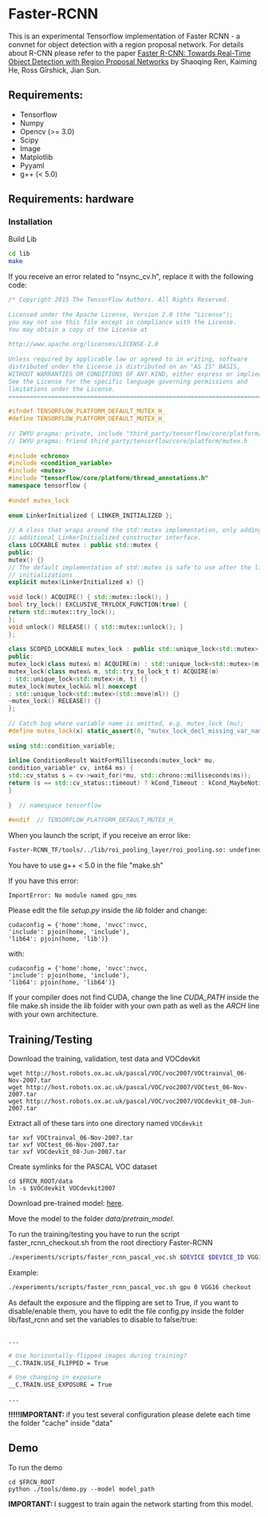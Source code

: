 # Faster-RCNN

This is an experimental Tensorflow implementation of Faster RCNN - a convnet for object detection with a region proposal network.
For details about R-CNN please refer to the paper [Faster R-CNN: Towards Real-Time Object Detection with Region Proposal Networks](http://arxiv.org/pdf/1506.01497v3.pdf) by Shaoqing Ren, Kaiming He, Ross Girshick, Jian Sun.


## Requirements:

* Tensorflow
* Numpy
* Opencv (>= 3.0)
* Scipy
* Image
* Matplotlib
* Pyyaml
* g++ (< 5.0)

## Requirements: hardware

### Installation

Build Lib
```bash
cd lib
make
```

If you receive an error related to "nsync_cv.h", replace it with the following code:

```c++
/* Copyright 2015 The TensorFlow Authors. All Rights Reserved.
  
Licensed under the Apache License, Version 2.0 (the "License");
you may not use this file except in compliance with the License.
You may obtain a copy of the License at
  
http://www.apache.org/licenses/LICENSE-2.0
  
Unless required by applicable law or agreed to in writing, software
distributed under the License is distributed on an "AS IS" BASIS,
WITHOUT WARRANTIES OR CONDITIONS OF ANY KIND, either express or implied.
See the License for the specific language governing permissions and
limitations under the License.
==============================================================================*/
  
#ifndef TENSORFLOW_PLATFORM_DEFAULT_MUTEX_H_
#define TENSORFLOW_PLATFORM_DEFAULT_MUTEX_H_
  
// IWYU pragma: private, include "third_party/tensorflow/core/platform/mutex.h"
// IWYU pragma: friend third_party/tensorflow/core/platform/mutex.h
  
#include <chrono>
#include <condition_variable>
#include <mutex>
#include "tensorflow/core/platform/thread_annotations.h"
namespace tensorflow {
  
#undef mutex_lock
  
enum LinkerInitialized { LINKER_INITIALIZED };
  
// A class that wraps around the std::mutex implementation, only adding an
// additional LinkerInitialized constructor interface.
class LOCKABLE mutex : public std::mutex {
public:
mutex() {}
// The default implementation of std::mutex is safe to use after the linker
// initializations
explicit mutex(LinkerInitialized x) {}
  
void lock() ACQUIRE() { std::mutex::lock(); }
bool try_lock() EXCLUSIVE_TRYLOCK_FUNCTION(true) {
return std::mutex::try_lock();
};
void unlock() RELEASE() { std::mutex::unlock(); }
};
  
class SCOPED_LOCKABLE mutex_lock : public std::unique_lock<std::mutex> {
public:
mutex_lock(class mutex& m) ACQUIRE(m) : std::unique_lock<std::mutex>(m) {}
mutex_lock(class mutex& m, std::try_to_lock_t t) ACQUIRE(m)
: std::unique_lock<std::mutex>(m, t) {}
mutex_lock(mutex_lock&& ml) noexcept
: std::unique_lock<std::mutex>(std::move(ml)) {}
~mutex_lock() RELEASE() {}
};
  
// Catch bug where variable name is omitted, e.g. mutex_lock (mu);
#define mutex_lock(x) static_assert(0, "mutex_lock_decl_missing_var_name");
  
using std::condition_variable;
  
inline ConditionResult WaitForMilliseconds(mutex_lock* mu,
condition_variable* cv, int64 ms) {
std::cv_status s = cv->wait_for(*mu, std::chrono::milliseconds(ms));
return (s == std::cv_status::timeout) ? kCond_Timeout : kCond_MaybeNotified;
}
  
}  // namespace tensorflow
  
#endif  // TENSORFLOW_PLATFORM_DEFAULT_MUTEX_H_
```

When you launch the script, if you receive an error like:
```bash
Faster-RCNN_TF/tools/../lib/roi_pooling_layer/roi_pooling.so: undefined symbol: _Z22ROIPoolBackwardLaucherPKffiiiiiiiS0_PfPKiRKN5Eigen9GpuDeviceE
```

You have to use g++ < 5.0 in the file "make.sh"

If you have this error:
```Shell
ImportError: No module named gpu_nms
```
Please edit the file <i>setup.py</i> inside the <i>lib</i> folder and change:
```Shell
cudaconfig = {'home':home, 'nvcc':nvcc,
'include': pjoin(home, 'include'),
'lib64': pjoin(home, 'lib')}
```
with:
```Shell
cudaconfig = {'home':home, 'nvcc':nvcc,
'include': pjoin(home, 'include'),
'lib64': pjoin(home, 'lib64')}
```

If your compiler does not find CUDA, change the line <i>CUDA_PATH</i> inside the file make.sh  inside the <i>lib</i> folder with your own path as well as the <i>ARCH</i> line with your own architecture.

## Training/Testing

Download the training, validation, test data and VOCdevkit

```Shell
wget http://host.robots.ox.ac.uk/pascal/VOC/voc2007/VOCtrainval_06-Nov-2007.tar
wget http://host.robots.ox.ac.uk/pascal/VOC/voc2007/VOCtest_06-Nov-2007.tar
wget http://host.robots.ox.ac.uk/pascal/VOC/voc2007/VOCdevkit_08-Jun-2007.tar
```

Extract all of these tars into one directory named `VOCdevkit`

```Shell
tar xvf VOCtrainval_06-Nov-2007.tar
tar xvf VOCtest_06-Nov-2007.tar
tar xvf VOCdevkit_08-Jun-2007.tar
```

Create symlinks for the PASCAL VOC dataset

```Shell
cd $FRCN_ROOT/data
ln -s $VOCdevkit VOCdevkit2007
```

Download pre-trained  model: <a href="https://drive.google.com/open?id=1tSECsv2gnwo-S-xXR7VKANoAvY11MO8p" target="_blank">here</a>.

Move the model to the folder <i>data/pretrain_model</i>.

To run the training/testing you have to run the script faster_rcnn_checkout.sh from the root directiory Faster-RCNN
```bash
./experiments/scripts/faster_rcnn_pascal_voc.sh $DEVICE $DEVICE_ID VGG16 checkout
```
Example:
```bash
./experiments/scripts/faster_rcnn_pascal_voc.sh gpu 0 VGG16 checkout
```
As default the exposure and the flipping are set to True, if you want to disable/enable them, you have to edit the file config.py inside the folder lib/fast_rcnn and set the variables to disable to false/true:
```bash

...

# Use horizontally-flipped images during training?
__C.TRAIN.USE_FLIPPED = True

# Use changing in exposure
__C.TRAIN.USE_EXPOSURE = True

...

```

<strong>!!!!!IMPORTANT: </strong> if you test several configuration please delete each time the folder "cache" inside "data"

## Demo

To run the demo
```Shell
cd $FRCN_ROOT
python ./tools/demo.py --model model_path
```

<strong>IMPORTANT: </strong> I suggest to train again the network starting from this model.
   
   






